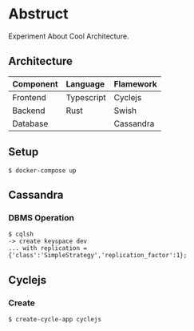# Abstruct
Experiment About Cool Architecture.

## Architecture
Component | Language | Flamework
:------------ | :------------- | :-------------
Frontend|Typescript|Cyclejs
Backend|Rust|Swish
Database||Cassandra

## Setup
```
$ docker-compose up
```

## Cassandra
### DBMS Operation
```
$ cqlsh
-> create keyspace dev
... with replication = {'class':'SimpleStrategy','replication_factor':1};
```

## Cyclejs
### Create
```
$ create-cycle-app cyclejs
```
